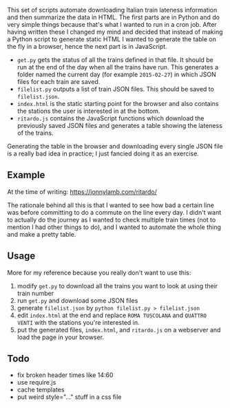 This set of scripts automate downloading Italian train lateness
information and then summarize the data in HTML. The first parts are
in Python and do very simple things because that's what I wanted to
run in a cron job. After having written these I changed my mind and
decided that instead of making a Python script to generate static HTML
I wanted to generate the table on the fly in a browser, hence the next
part is in JavaScript.

* `get.py` gets the status of all the trains defined in that file. It
  should be run at the end of the day when all the trains have
  run. This generates a folder named the current day (for example
  `2015-02-27`) in which JSON files for each train are saved.
* `filelist.py` outputs a list of train JSON files. This should be
  saved to `filelist.json`.
* `index.html` is the static starting point for the browser and also
  contains the stations the user is interested in at the bottom.
* `ritardo.js` contains the JavaScript functions which download the
  previously saved JSON files and generates a table showing the
  lateness of the trains.

Generating the table in the browser and downloading every single JSON
file is a really bad idea in practice; I just fancied doing it as an
exercise.

Example
-------

At the time of writing: https://jonnylamb.com/ritardo/

The rationale behind all this is that I wanted to see how bad a
certain line was before committing to do a commute on the line every
day. I didn't want to actually do the journey as I wanted to check
multiple train times (not to mention I had other things to do), and I
wanted to automate the whole thing and make a pretty table.

Usage
-----

More for my reference because you really don't want to use this:

1. modify `get.py` to download all the trains you want to look at
   using their train number
2. run `get.py` and download some JSON files
3. generate `filelist.json` by `python filelist.py > filelist.json`
4. edit `index.html` at the end and replace `ROMA TUSCOLANA` and
   `QUATTRO VENTI` with the stations you're interested in.
5. put the generated files, `index.html`, and `ritardo.js` on a
   webserver and load the page in your browser.

Todo
----

* fix broken header times like 14:60
* use require.js
* cache templates
* put weird style="..." stuff in a css file
